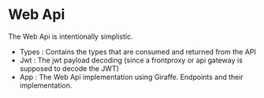 # Web Api

The Web Api is intentionally simplistic.

- Types : Contains the types that are consumed and returned from the API 
- Jwt : The jwt payload decoding (since a frontproxy or api gateway is supposed to decode the JWT)
- App : The Web Api implementation using Giraffe. Endpoints and their implementation.
 

